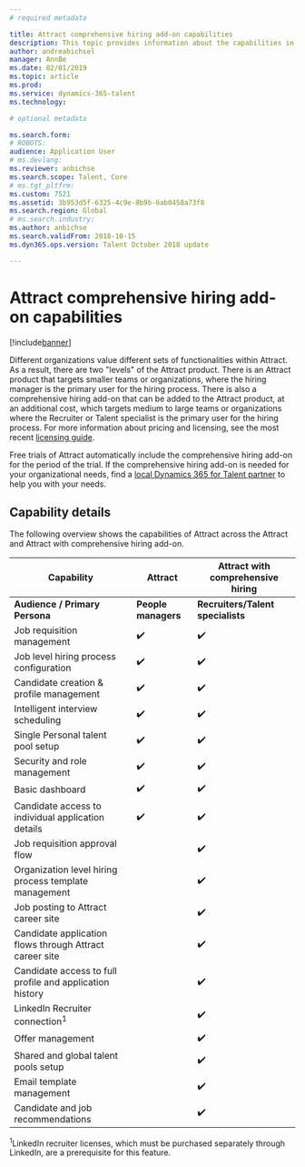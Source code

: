 ```yaml
---
# required metadata

title: Attract comprehensive hiring add-on capabilities
description: This topic provides information about the capabilities in Microsoft Dynamics 365 for Talent add-on, Attract with comprehensive hiring.
author: andreabichsel
manager: AnnBe
ms.date: 02/01/2019
ms.topic: article
ms.prod: 
ms.service: dynamics-365-talent
ms.technology: 

# optional metadata

ms.search.form: 
# ROBOTS: 
audience: Application User
# ms.devlang: 
ms.reviewer: anbichse
ms.search.scope: Talent, Core
# ms.tgt_pltfrm: 
ms.custom: 7521
ms.assetid: 3b953d5f-6325-4c9e-8b9b-6ab0458a73f8
ms.search.region: Global
# ms.search.industry: 
ms.author: anbichse
ms.search.validFrom: 2018-10-15
ms.dyn365.ops.version: Talent October 2018 update

---
```


# Attract comprehensive hiring add-on capabilities

[!include[banner](../includes/banner.md)]

Different organizations value different sets of functionalities within Attract. As a result, there are two "levels" of the Attract product. There is an Attract product that targets smaller teams or organizations, where the hiring manager is the primary user for the hiring process. There is also a comprehensive hiring add-on that can be added to the Attract product, at an additional cost, which targets medium to large teams or organizations where the Recruiter or Talent specialist is the primary user for the hiring process.
For more information about pricing and licensing, see the most recent [licensing guide](https://mbs.microsoft.com/Files/public/365/Dynamics365LicensingGuide.pdf).

Free trials of Attract automatically include the comprehensive hiring add-on for the period of the trial. If the comprehensive hiring add-on is needed for your organizational needs, find a [local Dynamics 365 for Talent partner](https://dynamics.microsoft.com/partners/find-a-partner/) to help you with your needs.

## Capability details

The following overview shows the capabilities of Attract across the Attract and Attract with comprehensive hiring add-on.

| **Capability​**                                           | **Attract​**         | **Attract with comprehensive hiring​** |
|----------------------------------------------------------|---------------------|---------------------------------------|
| **Audience / Primary**  **Persona​**                      | **People managers​** | **Recruiters/Talent specialists​**    |
| Job requisition management                                | :heavy_check_mark:   | :heavy_check_mark:                    |
| Job level hiring process configuration                    | :heavy_check_mark:   | :heavy_check_mark:                    |
| Candidate creation & profile management​                  | :heavy_check_mark:   | :heavy_check_mark:                    |
| Intelligent interview scheduling ​                        | :heavy_check_mark:​  | :heavy_check_mark:                    |
| Single Personal talent pool​ setup                        | :heavy_check_mark:   | :heavy_check_mark:                    |
| Security and role management                              | :heavy_check_mark:   | :heavy_check_mark:                    |
| Basic dashboard​                                          | :heavy_check_mark:   | :heavy_check_mark:                    |
| Candidate access to individual application details        | :heavy_check_mark:   | :heavy_check_mark:                    |
| Job requisition approval flow                             | ​                    | :heavy_check_mark:                    |
| Organization level hiring process template management​    | ​                    | :heavy_check_mark:                    |
| Job posting to Attract career site​                       | ​                    | :heavy_check_mark:                    |
| Candidate application flows through Attract career site   |                      | :heavy_check_mark:                    |
| Candidate access to full profile and application history​ | ​                    | :heavy_check_mark:                    |
| LinkedIn Recruiter connection​<sup>1</sup>                | ​                    | :heavy_check_mark:                    |
| Offer management​                                         | ​                    | :heavy_check_mark:                    |
| Shared and global talent pools​ setup                     | ​                    | :heavy_check_mark:                    |
| Email template management​                                | ​                    | :heavy_check_mark:                    |
| Candidate and job recommendations​                        | ​                    | :heavy_check_mark:                    |


<sup>1</sup>LinkedIn recruiter licenses, which must be purchased separately through LinkedIn, are a prerequisite for this feature.
